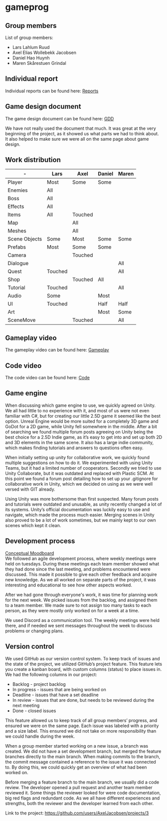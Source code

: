 # gameprog
## Group members
List of group members:
- Lars Lahlum Ruud
- Axel Elias Wollebekk Jacobsen
- Daniel Hao Huynh
- Maren Skårestuen Grindal

## Individual report
Individual reports can be found here: [Reports](./Reports/)

## Game design document
The game design document can be found here: [GDD](./game_design_document.pdf) 

We have not really used the document that much. It was great at the very beginning of the project, as it showed us what parts we had to think about. It also helped to make sure we were all on the same page about game design.

## Work distribution
|-        |Lars   |Axel   |Daniel |Maren|
|---------|-------|-------|-------|-----|
|Player   |Most   |Some   |Some   |     |
|Enemies  |All    |       |       |     |
|Boss     |All    |       |       |     |
|Effects  |All    |       |       |     |
|Items    |All    |Touched|       |     |
|Map      |       |All    |       |     |
|Meshes   |       |All    |       |     |
|Scene Objects|Some|Most  |Some   |Some |
|Prefabs  |Most   |Some   |Some   |     |
|Camera   |       |Touched|       |     |
|Dialogue |       |       |       |All  |
|Quest    |Touched|       |       |All  |
|Shop     |       |Touched|All    |     |
|Tutorial |Touched|       |       |All  |
|Audio    |Some   |       |Most   |     |
|UI       |Touched|       |Half   |Half |
|Art      |       |       |Most   |Some |
|SceneMove|       |Touched|       |All  |

## Gameplay video
The gameplay video can be found here: [Gameplay]()

## Code video
The code video can be found here: [Code]()

## Game engine
When discussing which game engine to use, we quickly agreed on Unity. We all had little to no experience with it, and most of us were not even familiar with C#, but for creating our little 2.5D game it seemed like the best option. Unreal Engine would be more suited for a completely 3D game and GoDot for a 2D game, while Unity fell somewhere in the middle. After a bit of searching we found multiple forum posts agreeing on Unity being the best choice for a 2.5D Indie game, as it’s easy to get into and set up both 2D and 3D elements in the same scene. It also has a large indie community, which makes finding tutorials and answers to questions often easy.

When initially setting up unity for collaborative work, we quickly found multiple suggestions on how to do it. We experimented with using Unity Teams, but it had a limited number of cooperators. Secondly we tried to use Unity Collaborate, but it was outdated and replaced with Plastic SCM. At this point we found a forum post detailing how to set up your .gitignore for collaborative work in Unity, which we decided on using as we were well versed with GIT already.

Using Unity was more bothersome than first suspected. Many forum posts and tutorials were outdated and unusable, as unity recently changed a lot of its systems. Unity’s official documentation was luckily easy to use and navigate, which made the process much easier. Merging scenes in Unity also proved to be a lot of work sometimes, but we mainly kept to our own scenes which kept it clean.

## Development process
[Conceptual Moodboard](https://github.com/AxelJacobsen/FolkHorror/blob/main/Dev_Moodboard.pdf)<br>
We followed an agile development process, where weekly meetings were held on tuesdays. During these meetings each team member showed what they had done since the last meeting, and problems encountered were discussed. This made it possible to give each other feedback and acquire new knowledge. As we all worked on separate parts of the project, it was interesting and educational to see how other aspects worked.

After we had gone through everyone's work, it was time for planning work for the next week. We picked issues from the backlog, and assigned them to a team member. We made sure to not assign too many tasks to each person, as they were mostly only worked on for a week at a time.

We used Discord as a communication tool. The weekly meetings were held there, and if needed we sent messages throughout the week to discuss problems or changing plans.

## Version control
We used GitHub as our version control system. To keep track of issues and the state of the project, we utilized GitHub’s project feature. This feature lets you create a kanban board, with custom columns (status) to place issues in. We had the following columns in our project:
- Backlog - project backlog 
- In progress - issues that are being worked on 
- Deadline - issues that have a set deadline 
- In review - issues that are done, but needs to be reviewed during the next meeting 
- Done - closed issues 

This feature allowed us to keep track of all group members’ progress, and ensured we were on the same page. Each issue was labeled with a priority and a size label. This ensured we did not take on more responsibility than we could handle during the week. 

When a group member started working on a new issue, a branch was created. We did not have a set development branch, but merged the feature branches directly to the main branch. When making commits to the branch, the commit message contained a reference to the issue it was connected to. By doing this, we could quickly get an overview of what had been worked on. 

Before merging a feature branch to the main branch, we usually did a code review. The developer opened a pull request and another team member reviewed it. Some things the reviewer looked for were code documentation, big red flags and redundant code. As we all have different experiences and strengths, both the reviewer and the developer learned from each other.

Link to the project: https://github.com/users/AxelJacobsen/projects/3
